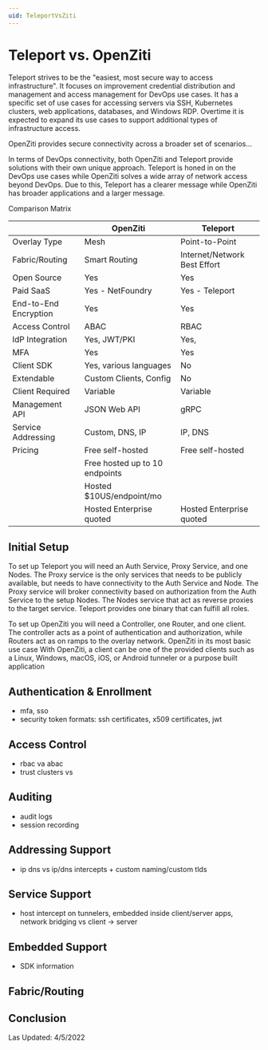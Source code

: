```yaml
---
uid: TeleportVsZiti
---
```


# Teleport vs. OpenZiti

Teleport strives to be the "easiest, most secure way to access infrastructure". It focuses on improvement credential
distribution and management and access management for DevOps use cases. It has a specific set of use cases for accessing 
servers via SSH, Kubernetes clusters, web applications, databases, and Windows RDP. Overtime it is expected to 
expand its use cases to support additional types of infrastructure access.

OpenZiti provides secure connectivity across a broader set of scenarios...<something>

In terms of DevOps connectivity, both OpenZiti and Teleport provide solutions with their own unique approach. Teleport
is honed  in on the DevOps use cases while OpenZiti solves a wide array of network access beyond DevOps. Due
to this, Teleport has a clearer message while OpenZiti has broader applications and a larger message.

Comparison Matrix

|                       | OpenZiti                       | Teleport                     |
|-----------------------|--------------------------------|------------------------------|
| Overlay Type          | Mesh                           | Point-to-Point               |
| Fabric/Routing        | Smart Routing                  | Internet/Network Best Effort |
| Open Source           | Yes                            | Yes                          |
| Paid SaaS             | Yes - NetFoundry               | Yes - Teleport               |
| End-to-End Encryption | Yes                            | Yes                          |
| Access  Control       | ABAC                           | RBAC                         |
| IdP Integration       | Yes, JWT/PKI                   | Yes,                         |
| MFA                   | Yes                            | Yes                          |
| Client SDK            | Yes, various languages         | No                           |
| Extendable            | Custom Clients, Config         | No                           |
| Client Required       | Variable                       | Variable                     |
| Management API        | JSON Web API                   | gRPC                         |
| Service Addressing    | Custom, DNS, IP                | IP, DNS                      |
| Pricing               | Free self-hosted               | Free self-hosted             |
|                       | Free hosted up to 10 endpoints |                              |
|                       | Hosted $10US/endpoint/mo       |                              |
|                       | Hosted Enterprise quoted       | Hosted Enterprise quoted     |



## Initial Setup

To set up Teleport you will need an Auth Service, Proxy Service, and one Nodes. The Proxy service is the only services
that needs to be publicly available, but needs to have connectivity to the Auth Service and Node. The Proxy service
will broker connectivity based on authorization from the Auth Service to the setup Nodes. The Nodes service that act 
as reverse proxies to the target service. Teleport provides one binary that can fulfill all roles.

To set up OpenZiti you will need a Controller, one Router, and one client. The controller acts as a point of authentication
and authorization, while Routers act as on ramps to the overlay network. OpenZiti in its most basic use case With OpenZiti, a client can be one of the
provided clients such as a Linux, Windows, macOS, iOS, or Android tunneler or a purpose built application

## Authentication & Enrollment
- mfa, sso
- security token formats: ssh certificates, x509 certificates, jwt

## Access Control
 - rbac va abac
 - trust clusters vs 

## Auditing
- audit logs
- session recording

## Addressing Support
- ip dns vs ip/dns intercepts + custom naming/custom tlds

## Service Support
- host intercept on tunnelers, embedded inside client/server apps, network bridging vs client -> server

## Embedded Support
- SDK information

## Fabric/Routing

## Conclusion

Las Updated: 4/5/2022